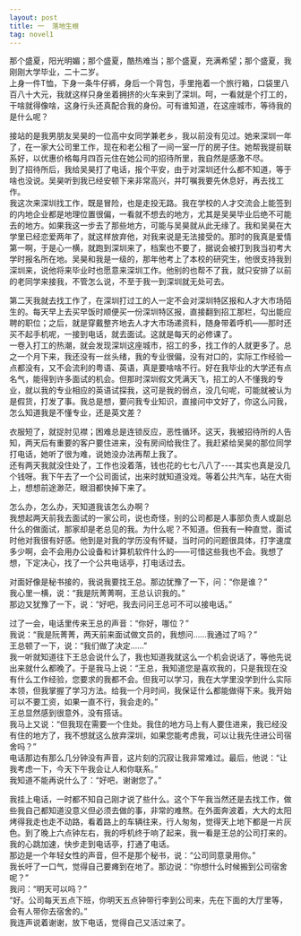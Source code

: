 ```yaml
---
layout: post
title: 一  落地生根
tag: novel1
---
```


那个盛夏，阳光明媚；那个盛夏，酷热难当；那个盛夏，充满希望；那个盛夏，我刚刚大学毕业，二十二岁。<br />
上身一件T恤，下身一条牛仔裤，身后一个背包，手里拖着一个旅行箱，口袋里八百八十大元，我就这样只身坐着拥挤的火车来到了深圳。呵，一看就是个打工的，干啥就得像啥，这身行头还真配合我的身份。可有谁知道，在这座城市，等待我的是什么呢？

接站的是我男朋友吴昊的一位高中女同学兼老乡，我以前没有见过。她来深圳一年了，在一家大公司里工作，现在和老公租了一间一室一厅的房子住。她帮我提前联系好，以优惠价格每月四百元住在她公司的招待所里，我自然是感激不尽。<br />
到了招待所后，我给吴昊打了电话，报个平安，由于对深圳还什么都不知道，等于啥也没说。吴昊听到我已经安顿下来非常高兴，并叮嘱我要先休息好，再去找工作。<br />
我这次来深圳找工作，既是冒险，也是走投无路。我在学校的人才交流会上能签到的内地企业都是地理位置很偏，一看就不想去的地方，尤其是吴昊毕业后绝不可能去的地方。如果我这一步去了那些地方，可能与吴昊就从此无缘了。我和吴昊在大学里已经恋爱两年了，就这样放弃他，对我来说是无法接受的。那时的我真是爱情第一啊，于是心一横，就跑到深圳来了，档案也不要了，据说会被打到我当初考大学时报名所在地。吴昊和我是一级的，那年他考上了本校的研究生，他很支持我到深圳来，说他将来毕业时也愿意来深圳工作。他别的也帮不了我，就只安排了以前的老同学来接我，不管怎么说，不至于我一到深圳就无处可去。

第二天我就去找工作了，在深圳打过工的人一定不会对深圳特区报和人才大市场陌生的。每天早上去买早饭时顺便买一份深圳特区报，直接翻到招工那栏，勾出能应聘的职位；之后，就是穿戴整齐地去人才大市场递资料，随身带着呼机——那时还买不起手机呢，一接到电话，就去面试。这就是每天的必修课了。<br />
一卷入打工的热潮，就会发现深圳这座城市，招工的多，找工作的人就更多了。总之一个月下来，我还没有一丝头绪，我的专业很偏，没有对口的，实际工作经验一点都没有，又不会流利的粤语、英语，真是要啥啥不行。好在我毕业的大学还有点名气，能得到许多面试的机会。但那时深圳假文凭满天飞，招工的人不懂我的专业，就以我的专业相应的英语试探我，这可是我的弱点，没几句呢，可能就被认为是假货，打发了事。我总是想，要问我专业知识，直接问中文好了，你这么问我，怎么知道我是不懂专业，还是英文差？

衣服短了，就捉肘见襟；困难总是连锁反应，恶性循环。这天，我被招待所的人告知，两天后有重要的客户要住进来，没有房间给我住了。我赶紧给吴昊的那位同学打电话，她听了很为难，说她没办法再帮上我了。<br />
还有两天我就没住处了，工作也没着落，钱也花的七七八八了----其实也真是没几个钱呀。我下午去了一个公司面试，出来时就知道没戏。等着公共汽车，站在大街上，想想前途渺茫，眼泪都快掉下来了。

怎么办，怎么办，天知道我该怎么办啊？<br />
我想起两天前我去面试的一家公司，说也奇怪，别的公司都是人事部负责人或副总什么的做面试，那家却是老总见的我。为什么呢？不知道。但我有一种直觉，面试时他对我很有好感。他到是对我的学历没有怀疑，当时问的问题很具体，打字速度多少啊，会不会用办公设备和计算机软件什么的——可惜这些我也不会。我想了想，下定决心，找了一个公共电话亭，打电话过去。

对面好像是秘书接的，我说我要找王总。那边犹豫了一下，问：“你是谁？”<br />
我心里一横，说：“我是阮菁菁啊，王总认识我的。”<br />
那边又犹豫了一下，说：“好吧，我去问问王总可不可以接电话。”

过了一会，电话里传来王总的声音：“你好，哪位？”<br />
我说：“我是阮菁菁，两天前来面试做文员的，我想问……我通过了吗？”<br />
王总顿了一下，说：“我们做了决定……”<br />
我一听就知道往下王总会说什么了，我也知道我就这么一个机会说话了，等他先说出来就什么都晚了。于是我马上说：“王总，我知道您是喜欢我的，只是我现在没有什么工作经验，您要求的我都不会。但我可以学习，我在大学里没学到什么实际本领，但我掌握了学习方法。给我一个月时间，我保证什么都能做得下来。我开始可以不要工资，如果一直不行，我会走的。”<br />
王总显然感到很意外，没有搭话。<br />
我马上又说：“但我现在需要一个住处。我住的地方马上有人要住进来，我已经没有住的地方了，我不想就这么放弃深圳，如果您能考虑我，可以让我先住进公司宿舍吗？”<br />
电话那边有那么几分钟没有声音，这片刻的沉寂让我非常难过。最后，他说：“让我考虑一下，今天下午我会让人和你联系。”<br />
我知道不能再说什么了：“好吧，谢谢您了。”

我挂上电话，一时都不知自己刚才说了些什么。这个下午我当然还是去找工作，做些我自己都知道没意义但必须去做的事，非常的难熬。在外面奔波着，大大的太阳烤得我走也走不动路，看着路上的车辆往来，行人匆匆，觉得天上地下都是一片灰色。到了晚上六点钟左右，我的呼机终于响了起来，我一看是王总的公司打来的。我的心跳加速，快步走到电话亭，打通了电话。<br />
那边是一个年轻女性的声音，但不是那个秘书，说：“公司同意录用你。”<br />
我长吁了一口气，觉得自己要瘫到在地了。那边说：“你想什么时候搬到公司宿舍呢？”<br />
我问：“明天可以吗？”<br />
“好。公司每天五点下班，你明天五点钟带行李到公司来，先在下面的大厅里等，会有人带你去宿舍的。”<br />
我连声说着谢谢，放下电话，觉得自己又活过来了。
